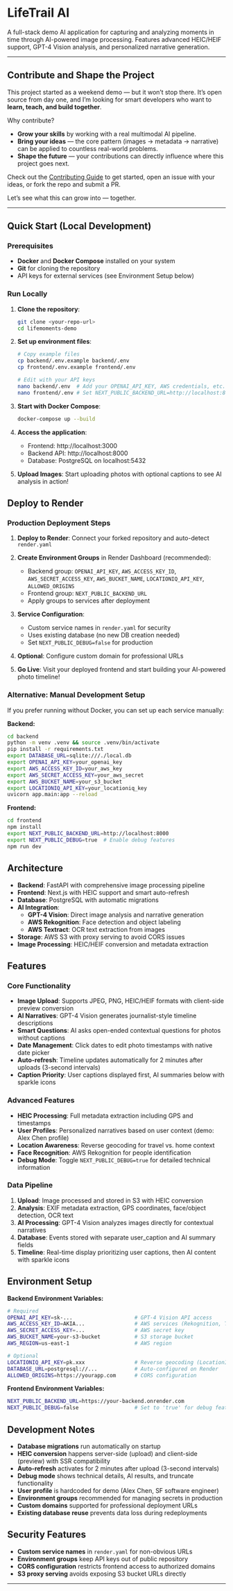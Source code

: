 # LifeTrail AI

A full-stack demo AI application for capturing and analyzing moments in time through AI-powered image processing. Features advanced HEIC/HEIF support, GPT-4 Vision analysis, and personalized narrative generation.

---

## Contribute and Shape the Project

This project started as a weekend demo — but it won’t stop there. It’s open source from day one, and I’m looking for smart developers who want to **learn, teach, and build together**.  

Why contribute?  
- **Grow your skills** by working with a real multimodal AI pipeline.  
- **Bring your ideas** — the core pattern (images → metadata → narrative) can be applied to countless real-world problems.  
- **Shape the future** — your contributions can directly influence where this project goes next.  

Check out the [Contributing Guide](CONTRIBUTING.md) to get started, open an issue with your ideas, or fork the repo and submit a PR.  

Let’s see what this can grow into — together.  

---


## Quick Start (Local Development)

### Prerequisites
- **Docker** and **Docker Compose** installed on your system
- **Git** for cloning the repository
- API keys for external services (see Environment Setup below)

### Run Locally
1. **Clone the repository**:
   ```bash
   git clone <your-repo-url>
   cd lifemoments-demo
   ```

2. **Set up environment files**:
   ```bash
   # Copy example files
   cp backend/.env.example backend/.env
   cp frontend/.env.example frontend/.env
   
   # Edit with your API keys
   nano backend/.env  # Add your OPENAI_API_KEY, AWS credentials, etc.
   nano frontend/.env # Set NEXT_PUBLIC_BACKEND_URL=http://localhost:8000
   ```

3. **Start with Docker Compose**:
   ```bash
   docker-compose up --build
   ```

4. **Access the application**:
   - Frontend: http://localhost:3000
   - Backend API: http://localhost:8000
   - Database: PostgreSQL on localhost:5432

5. **Upload Images**: Start uploading photos with optional captions to see AI analysis in action!

## Deploy to Render

### Production Deployment Steps

1. **Deploy to Render**: Connect your forked repository and auto-detect `render.yaml`

2. **Create Environment Groups** in Render Dashboard (recommended):
   - Backend group: `OPENAI_API_KEY`, `AWS_ACCESS_KEY_ID`, `AWS_SECRET_ACCESS_KEY`, `AWS_BUCKET_NAME`, `LOCATIONIQ_API_KEY`, `ALLOWED_ORIGINS`
   - Frontend group: `NEXT_PUBLIC_BACKEND_URL`
   - Apply groups to services after deployment

3. **Service Configuration**:
   - Custom service names in `render.yaml` for security
   - Uses existing database (no new DB creation needed)
   - Set `NEXT_PUBLIC_DEBUG=false` for production

4. **Optional**: Configure custom domain for professional URLs

5. **Go Live**: Visit your deployed frontend and start building your AI-powered photo timeline!

### Alternative: Manual Development Setup

If you prefer running without Docker, you can set up each service manually:

**Backend:**
```bash
cd backend
python -m venv .venv && source .venv/bin/activate
pip install -r requirements.txt
export DATABASE_URL=sqlite:///./local.db
export OPENAI_API_KEY=your_openai_key
export AWS_ACCESS_KEY_ID=your_aws_key
export AWS_SECRET_ACCESS_KEY=your_aws_secret
export AWS_BUCKET_NAME=your_s3_bucket
export LOCATIONIQ_API_KEY=your_locationiq_key
uvicorn app.main:app --reload
```

**Frontend:**
```bash
cd frontend
npm install
export NEXT_PUBLIC_BACKEND_URL=http://localhost:8000
export NEXT_PUBLIC_DEBUG=true  # Enable debug features
npm run dev
```

## Architecture

- **Backend**: FastAPI with comprehensive image processing pipeline
- **Frontend**: Next.js with HEIC support and smart auto-refresh
- **Database**: PostgreSQL with automatic migrations
- **AI Integration**: 
  - **GPT-4 Vision**: Direct image analysis and narrative generation
  - **AWS Rekognition**: Face detection and object labeling
  - **AWS Textract**: OCR text extraction from images
- **Storage**: AWS S3 with proxy serving to avoid CORS issues
- **Image Processing**: HEIC/HEIF conversion and metadata extraction


## Features

### Core Functionality
- **Image Upload**: Supports JPEG, PNG, HEIC/HEIF formats with client-side preview conversion
- **AI Narratives**: GPT-4 Vision generates journalist-style timeline descriptions
- **Smart Questions**: AI asks open-ended contextual questions for photos without captions
- **Date Management**: Click dates to edit photo timestamps with native date picker
- **Auto-refresh**: Timeline updates automatically for 2 minutes after uploads (3-second intervals)
- **Caption Priority**: User captions displayed first, AI summaries below with sparkle icons

### Advanced Features
- **HEIC Processing**: Full metadata extraction including GPS and timestamps
- **User Profiles**: Personalized narratives based on user context (demo: Alex Chen profile)
- **Location Awareness**: Reverse geocoding for travel vs. home context
- **Face Recognition**: AWS Rekognition for people identification
- **Debug Mode**: Toggle `NEXT_PUBLIC_DEBUG=true` for detailed technical information

### Data Pipeline
1. **Upload**: Image processed and stored in S3 with HEIC conversion
2. **Analysis**: EXIF metadata extraction, GPS coordinates, face/object detection, OCR text
3. **AI Processing**: GPT-4 Vision analyzes images directly for contextual narratives
4. **Database**: Events stored with separate user_caption and AI summary fields
5. **Timeline**: Real-time display prioritizing user captions, then AI content with sparkle icons

## Environment Setup

**Backend Environment Variables:**
```bash
# Required
OPENAI_API_KEY=sk-...                    # GPT-4 Vision API access
AWS_ACCESS_KEY_ID=AKIA...                # AWS services (Rekognition, Textract, S3)
AWS_SECRET_ACCESS_KEY=...                # AWS secret key
AWS_BUCKET_NAME=your-s3-bucket           # S3 storage bucket
AWS_REGION=us-east-1                     # AWS region

# Optional
LOCATIONIQ_API_KEY=pk.xxx                # Reverse geocoding (LocationIQ)
DATABASE_URL=postgresql://...            # Auto-configured on Render
ALLOWED_ORIGINS=https://yourapp.com      # CORS configuration
```

**Frontend Environment Variables:**
```bash
NEXT_PUBLIC_BACKEND_URL=https://your-backend.onrender.com
NEXT_PUBLIC_DEBUG=false                  # Set to 'true' for debug features
```

## Development Notes

- **Database migrations** run automatically on startup
- **HEIC conversion** happens server-side (upload) and client-side (preview) with SSR compatibility
- **Auto-refresh** activates for 2 minutes after upload (3-second intervals)
- **Debug mode** shows technical details, AI results, and truncate functionality
- **User profile** is hardcoded for demo (Alex Chen, SF software engineer)
- **Environment groups** recommended for managing secrets in production
- **Custom domains** supported for professional deployment URLs
- **Existing database reuse** prevents data loss during redeployments

## Security Features

- **Custom service names** in `render.yaml` for non-obvious URLs
- **Environment groups** keep API keys out of public repository
- **CORS configuration** restricts frontend access to authorized domains
- **S3 proxy serving** avoids exposing S3 bucket URLs directly

---

